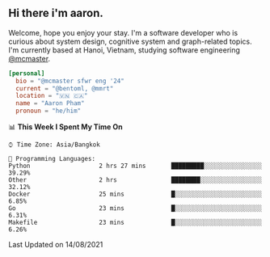 <h2><b>Hi there i'm aaron. </b></h2>

Welcome, hope you enjoy your stay. I'm a software developer who is curious about system design, cognitive system and graph-related topics. I'm currently based at Hanoi, Vietnam, studying software engineering [@mcmaster](https://www.mcmaster.ca/).

```toml
[personal]
  bio = "@mcmaster sfwr eng '24"
  current = "@bentoml, @mmrt"
  location = "🇻🇳 🇨🇦"
  name = "Aaron Pham"
  pronoun = "he/him"
```
<!--<img src="https://github-readme-stats.vercel.app/api?username=aarnphm&show_icons=true&count_private=true&theme=dark" height="170"/>-->
<!--<img src="https://github-readme-stats.vercel.app/api/top-langs/?username=aarnphm&layout=compact&hide=css&theme=dark" height="170" />-->

<!--START_SECTION:waka-->
📊 **This Week I Spent My Time On** 

```text
⌚︎ Time Zone: Asia/Bangkok

💬 Programming Languages: 
Python                   2 hrs 27 mins       █████████░░░░░░░░░░░░░░░░   39.29% 
Other                    2 hrs               ████████░░░░░░░░░░░░░░░░░   32.12% 
Docker                   25 mins             █░░░░░░░░░░░░░░░░░░░░░░░░   6.85% 
Go                       23 mins             █░░░░░░░░░░░░░░░░░░░░░░░░   6.31% 
Makefile                 23 mins             █░░░░░░░░░░░░░░░░░░░░░░░░   6.26%

```


 Last Updated on 14/08/2021
<!--END_SECTION:waka-->
